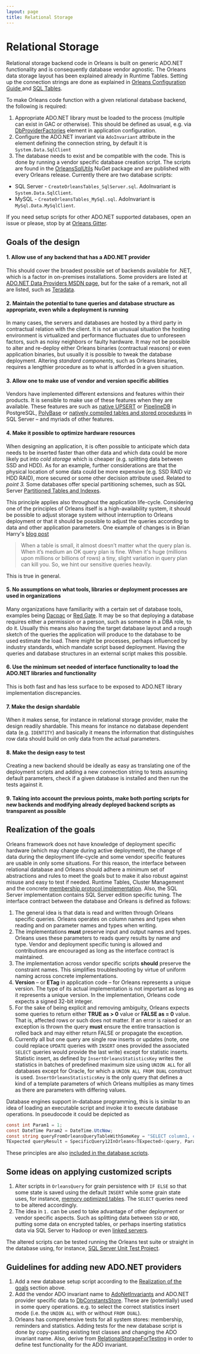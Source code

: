 ```yaml
---
layout: page
title: Relational Storage
---
```


# Relational Storage

Relational storage backend code in Orleans is built on generic ADO.NET functionality and is consequently database vendor agnostic. The Orleans data storage layout has been explained already in Runtime Tables. Setting up the connection strings are done as explained in [Orleans Configuration Guide ](http://dotnet.github.io/orleans/Documentation/Orleans-Configuration-Guide/) and [SQL Tables](http://dotnet.github.io/orleans/Documentation/Advanced-Concepts/Configuring-SQL-Tables).

To make Orleans code function with a given relational database backend, the following is required:

1. Appropriate ADO.NET library must be loaded to the process (multiple can exist in GAC or otherwise). This should be defined as usual, e.g. via [DbProviderFactories](https://docs.microsoft.com/en-us/dotnet/framework/data/adonet/obtaining-a-dbproviderfactory) element in application configuration.
2. Configure the ADO.NET invariant via ``AdoInvariant`` attribute in the element defining the connection string, by default it is `System.Data.SqlClient`
3. The database needs to exist and be compatible with the code. This is done by running a vendor specific database creation script. The scripts are found in the [OrleansSqlUtils](https://www.nuget.org/packages/Microsoft.Orleans.OrleansSqlUtils) NuGet package and are published with every Orleans release. Currently there are two database scripts:
* SQL Server - `CreateOrleansTables_SqlServer.sql`. AdoInvariant is ``System.Data.SqlClient``.
* MySQL - `CreateOrleansTables_MySql.sql`. AdoInvariant is ``MySql.Data.MySqlClient``.

If you need setup scripts for other ADO.NET supported databases, open an issue or please, stop by at [Orleans Gitter](https://gitter.im/dotnet/orleans?utm_source=badge&utm_medium=badge&utm_campaign=pr-badge).

## Goals of the design

#### 1. **Allow use of any backend that has a ADO.NET provider**
This should cover the broadest possible set of backends available for .NET, which is a factor in on-premises installations. Some providers are listed at [ADO.NET Data Providers MSDN page](https://docs.microsoft.com/en-us/dotnet/framework/data/adonet/ado-net-overview),
but for the sake of a remark, not all are listed, such as [Teradata](https://downloads.teradata.com/download/connectivity/net-data-provider-for-teradata).

#### 2. **Maintain the potential to tune queries and database structure as appropriate, even while a deployment is running**
In many cases, the servers and databases are hosted by a third party in contractual relation with the client. It is not an unusual
situation the hosting environment is virtualized and performance fluctuates due to unforeseen factors, such as noisy neighbors or faulty hardware. It may
not be possible to alter and re-deploy either Orleans binaries (contractual reasons) or even application binaries, but usually it is possible to tweak the
database deployment. Altering *standard components*, such as Orleans binaries, requires a lengthier procedure as to what is afforded in a given situation.

#### 3. **Allow one to make use of vendor and version specific abilities**
Vendors have implemented different extensions and features within their products. It is sensible to make use of these features when they are available.
These features are such as [native UPSERT](https://www.postgresql.org/about/news/1636/) or [PipelineDB](https://www.pipelinedb.com/) in PostgreSQL,
[PolyBase](https://docs.microsoft.com/en-us/sql/relational-databases/polybase/get-started-with-polybase) or [natively compiled tables and stored procedures](https://docs.microsoft.com/en-us/sql/relational-databases/in-memory-oltp/native-compilation-of-tables-and-stored-procedures) in SQL Server
&ndash; and myriads of other features.

#### 4. **Make it possible to optimize hardware resources**
When designing an application, it is often possible to anticipate which data needs to be inserted faster than other data and
which data could be more likely put into *cold storage* which is cheaper (e.g. splitting data between SSD and HDD). As for an example,
further considerations are that the physical location of some data could be more expensive (e.g. SSD RAID viz HDD RAID), more secured
or some other decision attribute used. Related to *point 3.* Some databases offer special partitioning schemes, such as SQL Server [Partitioned Tables and Indexes](https://docs.microsoft.com/en-us/sql/relational-databases/partitions/partitioned-tables-and-indexes).

This principle applies also throughout the application life-cycle. Considering one of the principles of Orleans itself is a high-availability system,
it should be possible to adjust storage system without interruption to Orleans deployment or that it should be possible to adjust the queries according
to data and other application parameters. One example of changes is in Brian Harry's [blog post](https://blogs.msdn.microsoft.com/bharry/2016/02/06/a-bit-more-on-the-feb-3-and-4-incidents/)
> When a table is small, it almost doesn’t matter what the query plan is. When it’s medium an OK query plan is fine. When it's huge (millions upon millions or billions of rows) a tiny, slight variation in query plan can kill you. So, we hint our sensitive queries heavily.

This is true in general.

#### 5. **No assumptions on what tools, libraries or deployment processes are used in organizations**
Many organizations have familiarity with a certain set of database tools, examples being [Dacpac](https://docs.microsoft.com/en-us/sql/relational-databases/data-tier-applications/data-tier-applications)
or [Red Gate](https://www.red-gate.com/). It may be so that deploying a database requires either a permission or a person, such as someone
in a DBA role, to do it. Usually this means also having the target database layout and a rough sketch of the queries the application will
produce to the database to be used estimate the load. There might be processes, perhaps influenced by industry standards, which mandate script based deployment.
Having the queries and database structures in an external script makes this possible.

#### 6. **Use the minimum set needed of interface functionality to load the ADO.NET libraries and functionality**
This is both fast and has less surface to be exposed to ADO.NET library implementation discrepancies.

#### 7. **Make the design shardable**
When it makes sense, for instance in relational storage provider, make the design readily shardable. This means for instance no database dependent
data (e.g. `IDENTITY`) and basically it means the information that distinguishes row data should build on only data from the actual parameters.

#### 8. **Make the design easy to test**
Creating a new backend should be ideally as easy as translating one of the deployment scripts and adding a new connection string to tests assuming default
parameters, check if a given database is installed and then run the tests against it.

#### 9. **Taking into account the previous points, make both porting scripts for new backends and modifying already deployed backend scripts as transparent as possible**

## Realization of the goals

Orleans framework does not have knowledge of deployment specific hardware (which may change during active deployment), the change of data during the deployment life-cycle and some vendor specific features are usable in only some situations. For this reason, the interface between relational database and Orleans should adhere a minimum set of abstractions and rules to meet the goals but to make it also robust against misuse and easy to test if needed.
Runtime Tables, Cluster Management and the concrete [membership protocol implementation](https://github.com/dotnet/orleans/blob/master/src/Orleans/SystemTargetInterfaces/IMembershipTable.cs). Also, the SQL Server implementation contains SQL Server edition specific tuning.
The interface contract between the database and Orleans is defined as follows:

1. The general idea is that data is read and written through Orleans specific queries.
   Orleans operates on column names and types when reading and on parameter names and types when writing.
2. The implementations **must** preserve input and output names and types. Orleans uses these parameters to reads query results by name and type.
   Vendor and deployment specific tuning is allowed and contributions are encouraged as long as the interface contract is maintained.	 
3. The implementation across vendor specific scripts **should** preserve the constraint names.
   This simplifies troubleshooting by virtue of uniform naming across concrete implementations.
4. **Version** &ndash; or **ETag** in application code &ndash; for Orleans represents a unique version.
   The type of its actual implementation is not important as long as it represents a unique version. In the implementation, Orleans code expects a signed 32-bit integer.
5. For the sake of being explicit and removing ambiguity, Orleans expects some queries to return either **TRUE as > 0** value
   or **FALSE as = 0** value. That is, affected rows or such does not matter. If an error is raised or an exception is thrown
   the query **must** ensure the entire transaction is rolled back and may either return FALSE or propagate the exception.
6. Currently all but one query are single row inserts or updates (note, one could replace ``UPDATE`` queries with ``INSERT`` ones provided the associated
   ``SELECT`` queries would provide the last write) except for statistic inserts. Statistic insert, as defined by ``InsertOrleansStatisticsKey`` writes the statistics in batches of predefined maximum size using ``UNION ALL`` for all databases except for Oracle, for which a ``UNION ALL FROM DUAL`` construct is used. ``InsertOrleansStatisticsKey`` is the only query that defines a kind of a template parameters of which Orleans multiplies as many times as there are parameters with differing values.

Database engines support in-database programming, this is is similar to an idea of loading an executable script and invoke it to execute database operations. In pseudocode it could be depicted as

```csharp
const int Param1 = 1;
const DateTime Param2 = DateTime.UtcNow;
const string queryFromOrleansQueryTableWithSomeKey = "SELECT column1, column2 FROM <some Orleans table> where column1 = @param1 AND column2 = @param2;";
TExpected queryResult = SpecificQuery12InOrleans<TExpected>(query, Param1, Param2);
```

These principles are also [included in the database scripts](https://github.com/dotnet/orleans/blob/master/src/OrleansSQLUtils/).

## Some ideas on applying customized scripts

1. Alter scripts in `OrleansQuery` for grain persistence with `IF ELSE`
   so that some state is saved using the default `INSERT` while some grain state uses, for instance, [memory optimized tables](https://docs.microsoft.com/en-us/sql/relational-databases/in-memory-oltp/memory-optimized-tables).
   The `SELECT` queries need to be altered accordingly.
2. The idea in `1.` can be used to take advantage of other deployment or vendor specific aspects. Such as splitting data between `SSD` or `HDD`, putting some data on encrypted tables,
   or perhaps inserting statistics data via SQL Server to Hadoop or even [linked servers](https://docs.microsoft.com/en-us/sql/relational-databases/linked-servers/linked-servers-database-engine).

The altered scripts can be tested running the Orleans test suite or straight in the database using, for instance, [SQL Server Unit Test Project](https://msdn.microsoft.com/en-us/library/jj851212.aspx).

## Guidelines for adding new ADO.NET providers

1. Add a new database setup script according to the [Realization of the goals](#realization-of-the-goals) section above.
2. Add the vendor ADO invariant name to [AdoNetInvariants](https://github.com/dotnet/orleans/blob/master/src/AdoNet/Shared/Storage/AdoNetInvariants.cs#L34) and ADO.NET provider specific data to [DbConstantsStore](https://github.com/dotnet/orleans/blob/master/src/AdoNet/Shared/Storage/DbConstantsStore.cs). These are (potentially) used in some query operations. e.g. to select the correct statistics insert mode (i.e. the ``UNION ALL`` with or without ``FROM DUAL``).
3. Orleans has comprehensive tests for all system stores: membership, reminders and statistics. Adding tests for the new database script is done by copy-pasting existing test classes and changing the ADO invariant name. Also, derive from [RelationalStorageForTesting](https://github.com/dotnet/orleans/blob/master/test/Extensions/TesterAdoNet/RelationalUtilities/RelationalStorageForTesting.cs) in order to define test functionality for the ADO invariant.
